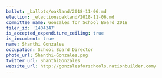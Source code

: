 ```yaml
---
ballot: _ballots/oakland/2018-11-06.md
election: _electionsoakland/2018-11-06.md
committee_name: Gonzales for School Board 2018
filer_id: '1404347'
is_accepted_expenditure_ceiling: true
is_incumbent: true
name: Shanthi Gonzales
occupation: School Board Director
photo_url: Shanthi-Gonzales.png
twitter_url: ShanthiGonzales
website_url: http://gonzalesforschools.nationbuilder.com/
---
```

